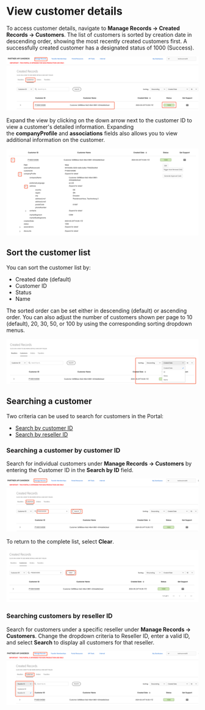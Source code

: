 # View customer details

To access customer details, navigate to **Manage Records -> Created Records -> Customers**. The list of customers is sorted by creation date in descending order, showing the most recently created customers first.
A successfully created customer has a designated status of 1000 (Success).

![View customers in Sandbox](/src/pages/sandbox/image/view_customer.png)

Expand the view by clicking on the down arrow next to the customer ID to view a customer's detailed information. Expanding the **companyProfile** and **associations** fields also allows you to view additional information on the customer.

![View customers in Sandbox](/src/pages/sandbox/image/view_customer2.png)

## Sort the customer list

You can sort the customer list by:

- Created date (default)
- Customer ID
- Status
- Name

The sorted order can be set either in descending (default) or ascending order. You can also adjust the number of customers shown per page to 10 (default), 20, 30, 50, or 100 by using the corresponding sorting dropdown menus.

![Sorting customer data in Sandbox Portal](/src/pages/sandbox/image/sort_customer.png)

## Searching a customer

Two criteria can be used to search for customers in the Portal:

- [Search by customer ID](#searching-a-customer-by-customer-id)
- [Search by reseller ID](#searching-customers-by-reseller-id)

### Searching a customer by customer ID

Search for individual customers under **Manage Records -> Customers** by entering the Customer ID in the **Search by ID** field.

![Searching for a customer in Sandbox Portal](/src/pages/sandbox/image/search_customer.png)

To return to the complete list, select **Clear**.

![Clear customer search selection](/src/pages/sandbox/image/clear_customer_serach.png)

### Searching customers by reseller ID

Search for customers under a specific reseller under **Manage Records -> Customers**. Change the dropdown criteria to Reseller ID, enter a valid ID, and select **Search** to display all customers for that reseller.

![Searching customers by Reseller ID](/src/pages/sandbox/image/search_by_resellerid.png)
